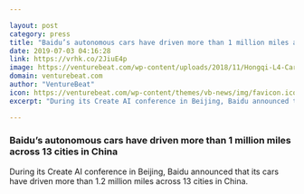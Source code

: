 ```yaml
---

layout: post
category: press
title: "Baidu’s autonomous cars have driven more than 1 million miles across 13 cities in China"
date: 2019-07-03 04:16:28
link: https://vrhk.co/2JiuE4p
image: https://venturebeat.com/wp-content/uploads/2018/11/Hongqi-L4-Car.jpeg?w=1200&strip=all
domain: venturebeat.com
author: "VentureBeat"
icon: https://venturebeat.com/wp-content/themes/vb-news/img/favicon.ico
excerpt: "During its Create AI conference in Beijing, Baidu announced that its cars have driven more than 1.2 million miles across 13 cities in China."

---
```


### Baidu’s autonomous cars have driven more than 1 million miles across 13 cities in China

During its Create AI conference in Beijing, Baidu announced that its cars have driven more than 1.2 million miles across 13 cities in China.